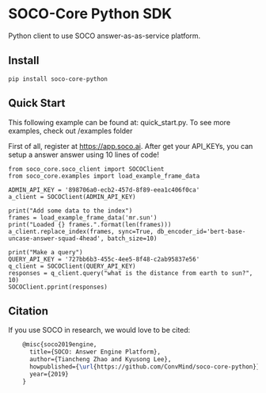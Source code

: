 # SOCO-Core Python SDK
Python client to use SOCO answer-as-as-service platform.

## Install 
    pip install soco-core-python
    
## Quick Start

This following example can be found at: quick_start.py. To see more examples, check out /examples folder

First of all, register at https://app.soco.ai. After get your API_KEYs, you can setup a answer answer 
using 10 lines of code!
    
    from soco_core.soco_client import SOCOClient
    from soco_core.examples import load_example_frame_data
    
    ADMIN_API_KEY = '898706a0-ecb2-457d-8f89-eea1c406f0ca'
    a_client = SOCOClient(ADMIN_API_KEY)

    print("Add some data to the index")
    frames = load_example_frame_data('mr.sun')
    print("Loaded {} frames.".format(len(frames)))
    a_client.replace_index(frames, sync=True, db_encoder_id='bert-base-uncase-answer-squad-4head', batch_size=10)

    print("Make a query")
    QUERY_API_KEY = '727bb6b3-455c-4ee5-8f48-c2ab95837e56'
    q_client = SOCOClient(QUERY_API_KEY)
    responses = q_client.query("what is the distance from earth to sun?", 10)
    SOCOClient.pprint(responses)
    
## Citation
If you use SOCO in research, we would love to be cited:

```latex
    @misc{soco2019engine,
      title={SOCO: Answer Engine Platform},
      author={Tiancheng Zhao and Kyusong Lee},
      howpublished={\url{https://github.com/ConvMind/soco-core-python}},
      year={2019}
    }
```
